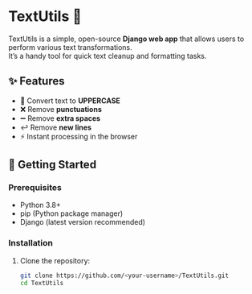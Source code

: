 # TextUtils 📝

TextUtils is a simple, open-source **Django web app** that allows users to perform various text transformations.  
It’s a handy tool for quick text cleanup and formatting tasks.  

## ✨ Features
- 🔡 Convert text to **UPPERCASE**
- ❌ Remove **punctuations**
- ➖ Remove **extra spaces**
- ↩️ Remove **new lines**
- ⚡ Instant processing in the browser

## 🚀 Getting Started

### Prerequisites
- Python 3.8+  
- pip (Python package manager)  
- Django (latest version recommended)  

### Installation
1. Clone the repository:
   ```bash
   git clone https://github.com/<your-username>/TextUtils.git
   cd TextUtils
